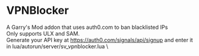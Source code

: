 # VPNBlocker

A Garry's Mod addon that uses auth0.com to ban blacklisted IPs \
Only supports ULX and SAM. \
Generate your API key at https://auth0.com/signals/api/signup and enter it in lua/autorun/server/sv_vpnblocker.lua \
